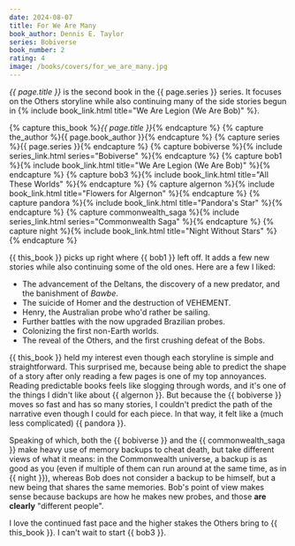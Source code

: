 ```yaml
---
date: 2024-08-07
title: For We Are Many
book_author: Dennis E. Taylor
series: Bobiverse
book_number: 2
rating: 4
image: /books/covers/for_we_are_many.jpg
---
```


<cite class="book-title">{{ page.title }}</cite> is the second book in the
<span class="book-series">{{ page.series }}</span> series. It focuses on the
Others storyline while also continuing many of the side stories begun in {%
include book_link.html title="We Are Legion (We Are Bob)" %}.

{% capture this_book %}<cite class="book-title">{{ page.title }}</cite>{% endcapture %}
{% capture the_author %}<span class="author-name">{{ page.book_author }}</span>{% endcapture %}
{% capture series %}<span class="book-series">{{ page.series }}</span>{% endcapture %}
{% capture bobiverse %}{% include series_link.html series="Bobiverse" %}{% endcapture %}
{% capture bob1 %}{% include book_link.html title="We Are Legion (We Are Bob)" %}{% endcapture %}
{% capture bob3 %}{% include book_link.html title="All These Worlds" %}{% endcapture %}
{% capture algernon %}{% include book_link.html title="Flowers for Algernon" %}{% endcapture %}
{% capture pandora %}{% include book_link.html title="Pandora's Star" %}{% endcapture %}
{% capture commonwealth_saga %}{% include series_link.html series="Commonwealth Saga" %}{% endcapture %}
{% capture night  %}{% include book_link.html title="Night Without Stars" %}{% endcapture %}

{{ this_book }} picks up right where {{ bob1 }} left off. It adds a few new
stories while also continuing some of the old ones. Here are a few I liked:

- The advancement of the Deltans, the discovery of a new predator, and the
  banishment of _Bawbe_.
- The suicide of Homer and the destruction of VEHEMENT.
- Henry, the Australian probe who'd rather be sailing.
- Further battles with the now upgraded Brazilian probes.
- Colonizing the first non-Earth worlds.
- The reveal of the Others, and the first crushing defeat of the Bobs.

{{ this_book }} held my interest even though each storyline is simple and
straightforward. This surprised me, because being able to predict the shape of
a story after only reading a few pages is one of my top annoyances. Reading
predictable books feels like slogging through words, and it's one of the
things I didn't like about {{ algernon }}. But because the {{ bobiverse }}
moves so fast and has so many stories, I couldn't predict the path of the
narrative even though I could for each piece. In that way, it felt like a
(much less complicated) {{ pandora }}.

Speaking of which, both the {{ bobiverse }} and the {{ commonwealth_saga }}
make heavy use of memory backups to cheat death, but take different views of
what it means: in the Commonwealth universe, a backup is as good as you (even
if multiple of them can run around at the same time, as in {{ night }}),
whereas Bob does not consider a backup to be himself, but a new being that
shares the same memories. Bob's point of view makes sense because backups are
how he makes new probes, and those **are clearly** "different people".

I love the continued fast pace and the higher stakes the Others bring to {{
this_book }}. I can't wait to start {{ bob3 }}.
